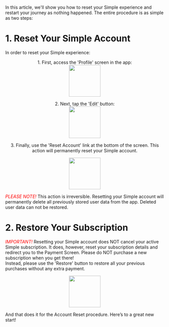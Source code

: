 In this article, we'll show you how to reset your Simple experience and restart your journey as nothing happened. The entire procedure is as simple as two steps:  
# 1. Reset Your Simple Account
In order to reset your Simple experience:

<p align="center">1. First, access the 'Profile' screen in the app:
<br/>
  <img width="100" src="https://i.imgur.com/1ECSmLE.png">
</p>  

<p align="center"> 2. Next, tap the 'Edit' button:  
<br/>
  <img width="100" src="https://i.imgur.com/KMPXcED.png">
</p>  

<p align="center"> 3. Finally, use the 'Reset Account' link at the bottom of the screen. This action will permanently reset your Simple account.  
<br/>
<p align="center">
  <img width="100" src="https://i.imgur.com/JWee6kG.png">
</p>  

<span style="color:red">*PLEASE NOTE!* </span>
This action is irreversible. Resetting your Simple account will permanently delete all previously stored user data from the app. Deleted user data can not be restored.
# 2. Restore Your Subscription
<span style="color:red">*IMPORTANT!*</span>
Resetting your Simple account does NOT cancel your active Simple subscription. It does, however, reset your subscription details and redirect you to the Payment Screen. Please do NOT purchase a new subscription when you get there!  
Instead, please use the 'Restore' button to restore all your previous purchases without any extra payment.  
<p align="center">
  <img width="100" src="https://i.imgur.com/MRIXH0M.png">
</p>  
And that does it for the Account Reset procedure. Here’s to a great new start!

